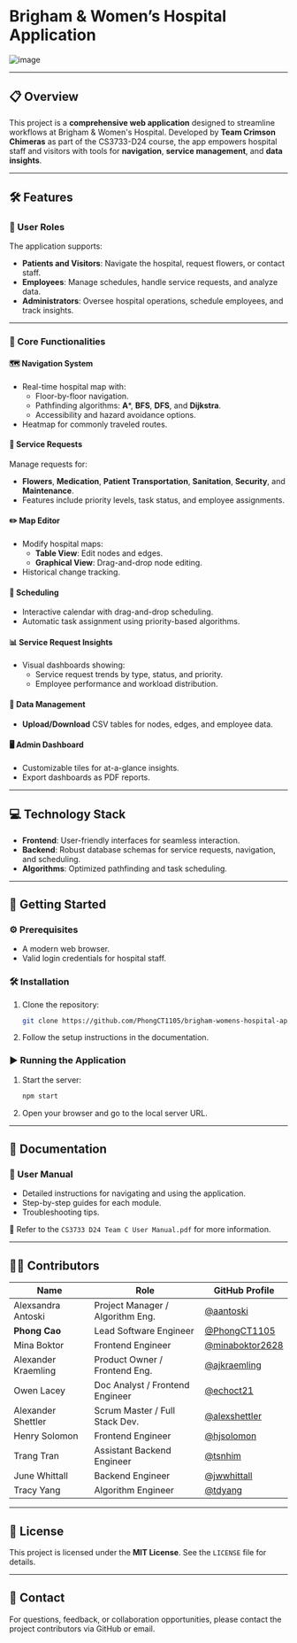 
# Brigham & Women’s Hospital Application 

![image](https://github.com/user-attachments/assets/0e5da779-a08d-468f-bbab-6c27f03ebd56)

---

## 📋 Overview
This project is a **comprehensive web application** designed to streamline workflows at Brigham & Women's Hospital. Developed by **Team Crimson Chimeras** as part of the CS3733-D24 course, the app empowers hospital staff and visitors with tools for **navigation**, **service management**, and **data insights**.

---

## 🛠️ Features

### 👥 User Roles
The application supports:
- **Patients and Visitors**: Navigate the hospital, request flowers, or contact staff.
- **Employees**: Manage schedules, handle service requests, and analyze data.
- **Administrators**: Oversee hospital operations, schedule employees, and track insights.

---

### 🌟 Core Functionalities

#### 🗺️ **Navigation System**
- Real-time hospital map with:
  - Floor-by-floor navigation.
  - Pathfinding algorithms: **A***, **BFS**, **DFS**, and **Dijkstra**.
  - Accessibility and hazard avoidance options.
- Heatmap for commonly traveled routes.

#### 💼 **Service Requests**
Manage requests for:
- **Flowers**, **Medication**, **Patient Transportation**, **Sanitation**, **Security**, and **Maintenance**.
- Features include priority levels, task status, and employee assignments.

#### ✏️ **Map Editor**
- Modify hospital maps:
  - **Table View**: Edit nodes and edges.
  - **Graphical View**: Drag-and-drop node editing.
- Historical change tracking.

#### 📅 **Scheduling**
- Interactive calendar with drag-and-drop scheduling.
- Automatic task assignment using priority-based algorithms.

#### 📊 **Service Request Insights**
- Visual dashboards showing:
  - Service request trends by type, status, and priority.
  - Employee performance and workload distribution.

#### 📂 **Data Management**
- **Upload/Download** CSV tables for nodes, edges, and employee data.

#### 🖥️ **Admin Dashboard**
- Customizable tiles for at-a-glance insights.
- Export dashboards as PDF reports.

---

## 💻 Technology Stack
- **Frontend**: User-friendly interfaces for seamless interaction.
- **Backend**: Robust database schemas for service requests, navigation, and scheduling.
- **Algorithms**: Optimized pathfinding and task scheduling.

---

## 🚀 Getting Started

### ⚙️ Prerequisites
- A modern web browser.
- Valid login credentials for hospital staff.

### 🛠️ Installation
1. Clone the repository:
   ```bash
   git clone https://github.com/PhongCT1105/brigham-womens-hospital-app.git
   ```
2. Follow the setup instructions in the documentation.

### ▶️ Running the Application
1. Start the server:
   ```bash
   npm start
   ```
2. Open your browser and go to the local server URL.

---

## 📖 Documentation

### 📘 User Manual
- Detailed instructions for navigating and using the application.
- Step-by-step guides for each module.
- Troubleshooting tips.

📂 Refer to the `CS3733 D24 Team C User Manual.pdf` for more information.

---

## 👨‍💻 Contributors

| Name                   | Role                              | GitHub Profile                                              |
|------------------------|-----------------------------------|------------------------------------------------------------|
| Alexsandra Antoski     | Project Manager / Algorithm Eng. | [@aantoski](https://github.com/aantoski)                   |
| **Phong Cao**          | Lead Software Engineer           | [@PhongCT1105](https://github.com/PhongCT1105)             |
| Mina Boktor            | Frontend Engineer                | [@minaboktor2628](https://github.com/minaboktor2628)       |
| Alexander Kraemling    | Product Owner / Frontend Eng.    | [@ajkraemling](https://github.com/ajkraemling)             |
| Owen Lacey             | Doc Analyst / Frontend Engineer  | [@echoct21](https://github.com/echoct21)                   |
| Alexander Shettler     | Scrum Master / Full Stack Dev.   | [@alexshettler](https://github.com/alexshettler)           |
| Henry Solomon          | Frontend Engineer                | [@hjsolomon](https://github.com/hjsolomon)                 |
| Trang Tran             | Assistant Backend Engineer       | [@tsnhim](https://github.com/tsnhim)                       |
| June Whittall          | Backend Engineer                 | [@jwwhittall](https://github.com/jwwhittall)               |
| Tracy Yang             | Algorithm Engineer               | [@tdyang](https://github.com/tdyang)                       |

---

## 📜 License
This project is licensed under the **MIT License**. See the `LICENSE` file for details.

---

## 📧 Contact
For questions, feedback, or collaboration opportunities, please contact the project contributors via GitHub or email.
